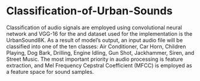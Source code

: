 # Classification-of-Urban-Sounds



Classification of
audio signals are employed using convolutional neural network and VGG-16 for the and dataset used for the implementation is the UrbanSound8K. As a
result of  model’s output, an input audio file will be classified into one of the
ten classes: Air Conditioner, Car Horn, Children Playing, Dog Bark, Drilling, Engine
Idling, Gun Shot, Jackhammer, Siren, and Street Music. The most important priority
in audio processing is feature extraction, and Mel Frequency Cepstral Coefficient
(MFCC) is employed as a feature space for sound samples.
